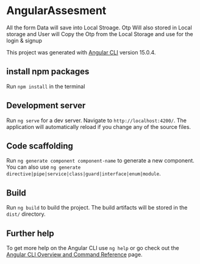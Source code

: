 # AngularAssesment

All the form Data will save into Local Stroage.
Otp Will also stored in Local storage and User will Copy the Otp from the Local Storage and use for the login & signup

This project was generated with [Angular CLI](https://github.com/angular/angular-cli) version 15.0.4.

## install npm packages

Run `npm install` in the terminal 

## Development server

Run `ng serve` for a dev server. Navigate to `http://localhost:4200/`. The application will automatically reload if you change any of the source files.

## Code scaffolding

Run `ng generate component component-name` to generate a new component. You can also use `ng generate directive|pipe|service|class|guard|interface|enum|module`.

## Build

Run `ng build` to build the project. The build artifacts will be stored in the `dist/` directory.




## Further help

To get more help on the Angular CLI use `ng help` or go check out the [Angular CLI Overview and Command Reference](https://angular.io/cli) page.
